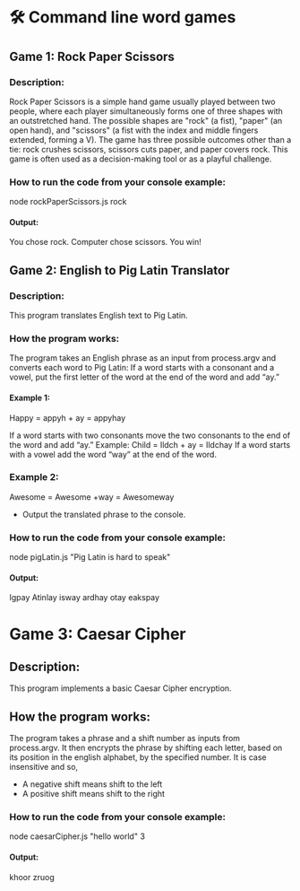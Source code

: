 # 🛠️ Command line word games

## Game 1: Rock Paper Scissors

### Description: 
Rock Paper Scissors is a simple hand game usually played between two people, where each player simultaneously forms one of three shapes with an outstretched hand. 
The possible shapes are "rock" (a fist), "paper" (an open hand), and "scissors" (a fist with the index and middle fingers extended, forming a V). 
The game has three possible outcomes other than a tie: rock crushes scissors, scissors cuts paper, and paper covers rock. 
This game is often used as a decision-making tool or as a playful challenge.

### How to run the code from your console example:
node rockPaperScissors.js rock
#### Output:
You chose rock. Computer chose scissors. You win!

## Game 2: English to Pig Latin Translator

### Description: 
This program translates English text to Pig Latin.

### How the program works:
The program takes an English phrase as an input from process.argv and converts each word to Pig Latin:
If a word starts with a consonant and a vowel, put the first letter of the word at the end of the word and add “ay.”

#### Example 1: 
Happy = appyh + ay = appyhay

If a word starts with two consonants move the two consonants to the end of the word and add “ay.”
Example: Child = Ildch + ay = Ildchay
If a word starts with a vowel add the word “way” at the end of the word.

### Example 2: 
Awesome = Awesome +way = Awesomeway
- Output the translated phrase to the console.

### How to run the code from your console example:
node pigLatin.js "Pig Latin is hard to speak"
#### Output: 
Igpay Atinlay isway ardhay otay eakspay

# Game 3: Caesar Cipher

## Description:
This program implements a basic Caesar Cipher encryption.

## How the program works:
The program takes a phrase and a shift number as inputs from process.argv. It then encrypts the phrase by shifting each letter, based on its position in the english alphabet, by the specified number. It is case insensitive and so,
- A negative shift means shift to the left
- A positive shift means shift to the right

### How to run the code from your console example:
node caesarCipher.js "hello world" 3
#### Output:
 khoor zruog
